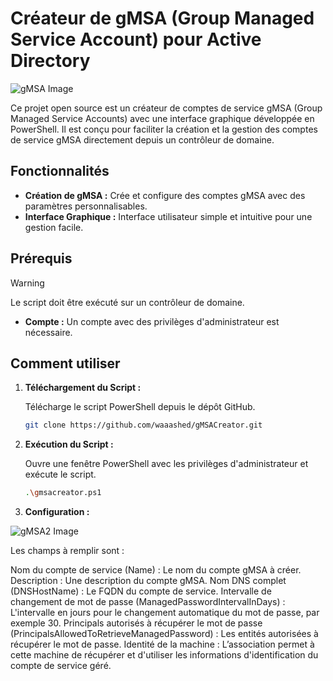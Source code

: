 # Créateur de gMSA (Group Managed Service Account) pour Active Directory

![gMSA Image](https://i.postimg.cc/TP7RPQf8/logogmsa.jpg) <!-- Remplace ce lien par une image pertinente pour ton projet -->

Ce projet open source est un créateur de comptes de service gMSA (Group Managed Service Accounts) avec une interface graphique développée en PowerShell. Il est conçu pour faciliter la création et la gestion des comptes de service gMSA directement depuis un contrôleur de domaine.

## Fonctionnalités

- **Création de gMSA :** Crée et configure des comptes gMSA avec des paramètres personnalisables.
- **Interface Graphique :** Interface utilisateur simple et intuitive pour une gestion facile.

## Prérequis

> [!WARNING]
> Le script doit être exécuté sur un contrôleur de domaine.
- **Compte :** Un compte avec des privilèges d'administrateur est nécessaire.

## Comment utiliser

1. **Téléchargement du Script :**

   Télécharge le script PowerShell depuis le dépôt GitHub.

   ```bash
   git clone https://github.com/waaashed/gMSACreator.git

2. **Exécution du Script :**

   Ouvre une fenêtre PowerShell avec les privilèges d'administrateur et exécute le script.

   ```bash
   .\gmsacreator.ps1

2. **Configuration :**

![gMSA2 Image](https://i.postimg.cc/7ZRsYTds/Capture.png)

Les champs à remplir sont :

Nom du compte de service (Name) : Le nom du compte gMSA à créer.
Description : Une description du compte gMSA.
Nom DNS complet (DNSHostName) : Le FQDN du compte de service.
Intervalle de changement de mot de passe (ManagedPasswordIntervalInDays) : L'intervalle en jours pour le changement automatique du mot de passe, par exemple 30.
Principals autorisés à récupérer le mot de passe (PrincipalsAllowedToRetrieveManagedPassword) : Les entités autorisées à récupérer le mot de passe.
Identité de la machine : L’association permet à cette machine de récupérer et d'utiliser les informations d'identification du compte de service géré.
   
